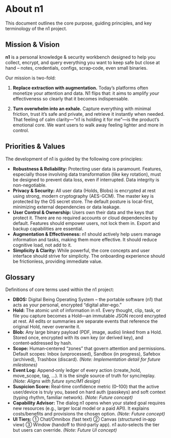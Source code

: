 # About n1

This document outlines the core purpose, guiding principles, and key terminology of the n1 project.

## Mission & Vision

**n1** is a personal knowledge & security workbench designed to help you collect, encrypt, and query everything you want to keep safe but close at hand – notes, credentials, configs, scrap‑code, even small binaries.

Our mission is two-fold:

1.  **Replace extraction with augmentation.**
    Today’s platforms often monetize your attention and data. N1 flips that: it aims to amplify *your* effectiveness so clearly that it becomes indispensable.

2.  **Turn overwhelm into an exhale.**
    Capture everything with minimal friction, trust it’s safe and private, and retrieve it instantly when needed. That feeling of calm clarity—“n1 is holding it for me”—is the product’s emotional core. We want users to walk away feeling lighter and more in control.

## Priorities & Values

The development of n1 is guided by the following core principles:

*   **Robustness & Reliability:** Protecting user data is paramount. Features, especially those involving data transformation (like key rotation), must be designed to prevent data loss, even if interrupted. Data integrity is non-negotiable.
*   **Privacy & Security:** All user data (Holds, Blobs) is encrypted at rest using strong, modern cryptography (AES-GCM). The master key is protected by the OS secret store. The default posture is local-first, minimizing external dependencies or data leakage.
*   **User Control & Ownership:** Users own their data and the keys that protect it. There are no required accounts or cloud dependencies by default. Features should empower users, not lock them in. Export and backup capabilities are essential.
*   **Augmentation & Effectiveness:** n1 should actively help users manage information and tasks, making them more effective. It should reduce cognitive load, not add to it.
*   **Simplicity & Clarity:** While powerful, the core concepts and user interface should strive for simplicity. The onboarding experience should be frictionless, providing immediate value.

## Glossary

Definitions of core terms used within the n1 project:

*   **DBOS:** Digital Being Operating System – the portable software (n1) that acts as your personal, encrypted “digital alter‑ego.”
*   **Hold:** The atomic unit of information in n1. Every thought, clip, task, or file you capture becomes a Hold—an immutable JSON record encrypted at rest. All edits or summaries are separate events that reference the original Hold, never overwrite it.
*   **Blob:** Any large binary payload (PDF, image, audio) linked from a Hold. Stored once, encrypted with its own key (or derived key), and content‑addressed by hash.
*   **Scope:** Human‑centered “zones” that govern attention and permissions. Default scopes: Inbox (unprocessed), Sandbox (in progress), Safebox (archived), Trashbox (discard). *(Note: Implementation detail for future milestones)*
*   **Event Log:** Append‑only ledger of every action (create_hold, move_scope, tag, …). It is the single source of truth for sync/replay. *(Note: Aligns with future sync/M1 design)*
*   **Suspicion Score:** Real‑time confidence metric (0–100) that the active user/device is truly you, based on hard auth (passkeys) and soft context (typing rhythm, familiar network). *(Note: Future concept)*
*   **Capability Advisor:** The dialog n1 opens when your stated goal requires new resources (e.g., larger local model or a paid API). It explains costs/benefits and provisions the chosen option. *(Note: Future concept)*
*   **UI Tiers:** ① Chat/Omnibox (fast text) ② Canvas (structured in‑app view) ③ Window (handoff to third‑party app). n1 auto‑selects the tier but users can override. *(Note: Future UI concept)*